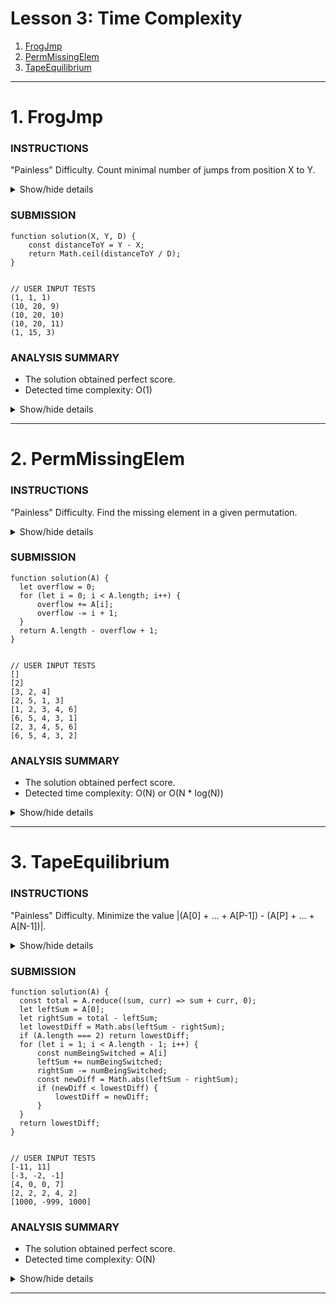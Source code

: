 # Lesson 3: Time Complexity
1. [FrogJmp](#1-frogjmp)
1. [PermMissingElem](#2-permmissingelem)
1. [TapeEquilibrium](#3-tapeequilibrium)

---





# 1. FrogJmp

### INSTRUCTIONS
"Painless" Difficulty.
Count minimal number of jumps from position X to Y.

<details>
  <summary>Show/hide details</summary>
  ...

  A small frog wants to get to the other side of the road. The frog is currently located at position X and wants to get to a position greater than or equal to Y. The small frog always jumps a fixed distance, D.

  Count the minimal number of jumps that the small frog must perform to reach its target.

  Write a function:
  ```
    function solution(X, Y, D);
  ```
  that, given three integers X, Y and D, returns the minimal number of jumps from position X to a position equal to or greater than Y.

  For example, given:
  ```
  X = 10
  Y = 85
  D = 30
  ```
  the function should return 3, because the frog will be positioned as follows:
  - after the first jump, at position 10 + 30 = 40
  - after the second jump, at position 10 + 30 + 30 = 70
  - after the third jump, at position 10 + 30 + 30 + 30 = 100

  Write an efficient algorithm for the following assumptions:
    + X, Y and D are integers within the range [1..1,000,000,000];
    + X ≤ Y.

  ---
</details>

### SUBMISSION
```
function solution(X, Y, D) {
    const distanceToY = Y - X;
    return Math.ceil(distanceToY / D);
}


// USER INPUT TESTS
(1, 1, 1)
(10, 20, 9)
(10, 20, 10)
(10, 20, 11)
(1, 15, 3)
```

### ANALYSIS SUMMARY
+ The solution obtained perfect score.
+ Detected time complexity: O(1)

<details>
  <summary>Show/hide details</summary>
  ...

  **Example tests**
  + example test ✔ OK
    1. 0.068 s

  **Correctness tests**
  + simple test ✔ OK
    1. 0.072 s
    2. 0.068 s
    1. 0.068 s
    2. 0.068 s
  + no jump needed ✔ OK
    1. 0.068 s
    2. 0.068 s
  + one big jump ✔ OK
    1. 0.068 s

  **Performance tests**
  + many jumps, D = 2 ✔ OK
    1. 0.068 s
  + many jumps, D = 99 ✔ OK
    1. 0.068 s
  + many jumps, D = 1283 ✔ OK
    1. 0.068 s
  + maximal number of jumps ✔ OK
    1. 0.068 s
  + many small jumps ✔ OK
    1. 0.068 s

</details>

---





# 2. PermMissingElem

### INSTRUCTIONS
"Painless" Difficulty.
Find the missing element in a given permutation.

<details>
  <summary>Show/hide details</summary>
  ...

  An array A consisting of N different integers is given. The array contains integers in the 
  range [1..(N + 1)], which means that exactly one element is missing.

  Your goal is to find that missing element.

  Write a function:
  ```
    function solution(A);
  ```
  that, given an array A, returns the value of the missing element.

  For example, given array A such that:
  ```
    A[0] = 2
    A[1] = 3
    A[2] = 1
    A[3] = 5
  ``` 
  the function should return 4, as it is the missing element.

  Write an efficient algorithm for the following assumptions:
    + N is an integer within the range [0..100,000];
    + the elements of A are all distinct;
    + each element of array A is an integer within the range [1..(N + 1)].

  ---
</details>

### SUBMISSION
```
function solution(A) {
  let overflow = 0;
  for (let i = 0; i < A.length; i++) {
      overflow += A[i];
      overflow -= i + 1;
  }
  return A.length - overflow + 1;
}


// USER INPUT TESTS
[]
[2]
[3, 2, 4]
[2, 5, 1, 3]
[1, 2, 3, 4, 6]
[6, 5, 4, 3, 1]
[2, 3, 4, 5, 6]
[6, 5, 4, 3, 2]
```

### ANALYSIS SUMMARY
+ The solution obtained perfect score.
+ Detected time complexity: O(N) or O(N * log(N))

<details>
  <summary>Show/hide details</summary>
  ...

  **Example tests**
  + example test ✔ OK
    1. 0.072 s

  **Correctness tests**
  + empty list and single element ✔ OK
    1. 0.068 s
    2. 0.068 s
  + the first or the last element is missing ✔ OK
    1. 0.068 s
    2. 0.068 s
  + single element ✔ OK
    1. 0.072 s
    2. 0.072 s
  + two elements ✔ OK
    1. 0.072 s
    2. 0.072 s
    3. 0.068 s
  + simple test ✔ OK
    1. 0.072 s

  **Performance tests**
  + medium test, length = ~10,000 ✔ OK
    1. 0.080 s
  + medium test, length = ~10,000 ✔ OK
    1. 0.080 s
  + range sequence, length = ~100,000 ✔ OK
    1. 0.108 s
    2. 0.096 s
    3. 0.096 s
  + large test, length = ~100,000 ✔ OK
    1. 0.108 s
  + large test, length = ~100,000 ✔ OK
    1. 0.100 s

</details>

---





# 3. TapeEquilibrium

### INSTRUCTIONS
"Painless" Difficulty.
Minimize the value |(A[0] + ... + A[P-1]) - (A[P] + ... + A[N-1])|.

<details>
  <summary>Show/hide details</summary>
  ...

  A non-empty array A consisting of N integers is given. Array A represents numbers on a tape.

  Any integer P, such that 0 < P <details N, splits this tape into two non-empty parts: 
  ```
  A[0], A[1], ..., A[P − 1] and A[P], A[P + 1], ..., A[N − 1].
  ```

  The difference between the two parts is the value of: 
  ```
  |(A[0] + A[1] + ... + A[P − 1]) − (A[P] + A[P + 1] + ... + A[N − 1])|
  ```

  In other words, it is the absolute difference between the sum of the first part and the sum 
  of the second part.

  For example, consider array A such that:
  ```
    A[0] = 3
    A[1] = 1
    A[2] = 2
    A[3] = 4
    A[4] = 3
  ```

  We can split this tape in four places:
  ```
    P = 1, difference = |3 − 10| = 7
    P = 2, difference = |4 − 9| = 5
    P = 3, difference = |6 − 7| = 1
    P = 4, difference = |10 − 3| = 7
  ```

  Write a function:
  ```
    function solution(A);
  ```
  that, given a non-empty array A of N integers, returns the minimal difference that can be achieved.

  For example, given:
  ```
    A[0] = 3
    A[1] = 1
    A[2] = 2
    A[3] = 4
    A[4] = 3
  ```
  the function should return 1, as explained above.

  Write an efficient algorithm for the following assumptions:
  + N is an integer within the range [2..100,000];
  + each element of array A is an integer within the range [−1,000..1,000].

  ---
</details>

### SUBMISSION
```
function solution(A) {
  const total = A.reduce((sum, curr) => sum + curr, 0);
  let leftSum = A[0];
  let rightSum = total - leftSum;
  let lowestDiff = Math.abs(leftSum - rightSum);
  if (A.length === 2) return lowestDiff;
  for (let i = 1; i < A.length - 1; i++) {
      const numBeingSwitched = A[i]
      leftSum += numBeingSwitched;
      rightSum -= numBeingSwitched;
      const newDiff = Math.abs(leftSum - rightSum);
      if (newDiff < lowestDiff) {
          lowestDiff = newDiff;
      }
  }
  return lowestDiff;
}


// USER INPUT TESTS
[-11, 11]
[-3, -2, -1]
[4, 0, 0, 7]
[2, 2, 2, 4, 2]
[1000, -999, 1000]
```

### ANALYSIS SUMMARY
+ The solution obtained perfect score.
+ Detected time complexity: O(N)

<details>
  <summary>Show/hide details</summary>
  ...

  **Example tests**
  + example test ✔ OK
    1. 0.072 s

  **Correctness tests**
  + two elements ✔ OK
    1. 0.072 s
    2. 0.072 s
    3. 0.072 s
  + simple test with positive numbers, length = 5 ✔ OK
    1. 0.068 s
    2. 0.072 s
  + simple test with negative numbers, length = 5 ✔ OK
    1. 0.072 s
    2. 0.072 s
  + only one element on one of the sides ✔ OK
    1. 0.072 s
    2. 0.068 s
    3. 0.072 s
    4. 0.072 s
  + random small, length = 100 ✔ OK
    1. 0.072 s
  + range sequence, length = ~1,000 ✔ OK
    1. 0.072 s
  + small elements ✔ OK
    1. 0.072 s

  **Performance tests**
  + random medium, numbers from 0 to 100, length = ~10,000 ✔ OK
    1. 0.084 s
  + random medium, numbers from -1,000 to 50, length = ~10,000 ✔ OK
    1. 0.084 s
  + large sequence, numbers from -1 to 1, length = ~100,000 ✔ OK
    1. 0.104 s
    2. 0.104 s
  + random large, length = ~100,000 ✔ OK
    1. 0.112 s
    2. 0.112 s
  + large sequence, length = ~100,000 ✔ OK
    1. 0.100 s
  + large test with maximal and minimal values, length = ~100,000 ✔ OK
    1. 0.112 s
    2. 0.112 s
    3. 0.108 s

</details>

---